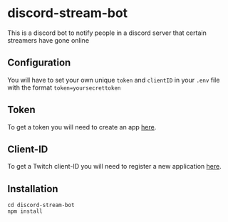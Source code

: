 
# discord-stream-bot

This is a discord bot to notify people in a discord server that certain streamers have gone online

## Configuration 

You will have to set your own unique `token` and `clientID` in your `.env` file with the format `token=yoursecrettoken`

## Token

To get a token you will need to create an app
[here](https://discordapp.com/developers/applications/me).

## Client-ID

To get a Twitch client-ID you will need to register a new application [here](https://www.twitch.tv/settings/connections).


## Installation 

`cd discord-stream-bot`<br />
`npm install`

